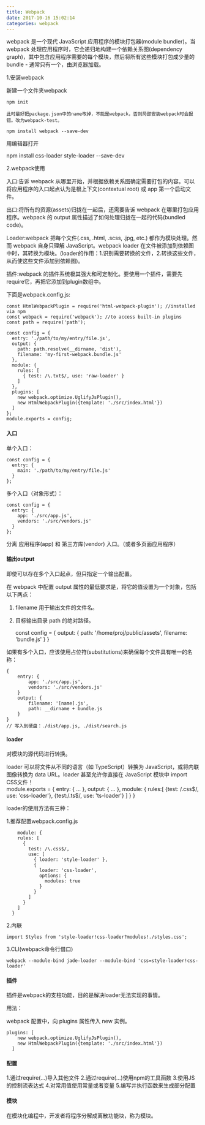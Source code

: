 ```yaml
---
title: Webpack
date: 2017-10-16 15:02:14
categories: webpack
---
```


webpack 是一个现代 JavaScript 应用程序的模块打包器(module bundler)。当 webpack 处理应用程序时，它会递归地构建一个依赖关系图(dependency graph)，其中包含应用程序需要的每个模块，然后将所有这些模块打包成少量的 bundle - 通常只有一个，由浏览器加载。

1.安装webpack 

新建一个文件夹webpack

	npm init

	此时最好把package.json中的name改掉，不能是webpack，否则局部安装webpack时会报错。改为webpack-test。

	npm install webpack --save-dev

用编辑器打开	

npm install css-loader style-loader --save-dev


2.webpack使用

入口:告诉 webpack 从哪里开始，并根据依赖关系图确定需要打包的内容。可以将应用程序的入口起点认为是根上下文(contextual root) 或 app 第一个启动文件。

出口:将所有的资源(assets)归拢在一起后，还需要告诉 webpack 在哪里打包应用程序。webpack 的 output 属性描述了如何处理归拢在一起的代码(bundled code)。

Loader:webpack 把每个文件(.css, .html, .scss, .jpg, etc.) 都作为模块处理。然而 webpack 自身只理解 JavaScript。webpack loader 在文件被添加到依赖图中时，其转换为模块。(loader的作用：1.识别需要转换的文件，2.转换这些文件，从而使这些文件添加到依赖图)。

插件:webpack 的插件系统极其强大和可定制化。要使用一个插件，需要先require它，再把它添加到plugin数组中。

下面是webpack.config.js:

	const HtmlWebpackPlugin = require('html-webpack-plugin'); //installed via npm
	const webpack = require('webpack'); //to access built-in plugins
	const path = require('path');

	const config = {
	  entry: './path/to/my/entry/file.js',
	  output: {
	    path: path.resolve(__dirname, 'dist'),
	    filename: 'my-first-webpack.bundle.js'
	  },
	  module: {
	    rules: [
	      { test: /\.txt$/, use: 'raw-loader' }
	    ]
	  },
	  plugins: [
	    new webpack.optimize.UglifyJsPlugin(),
	    new HtmlWebpackPlugin({template: './src/index.html'})
	  ]
	};
	module.exports = config;


#### 入口

单个入口：

	const config = {
	  entry: {
	    main: './path/to/my/entry/file.js'
	  }
	};

多个入口（对象形式）：

	const config = {
	  entry: {
	    app: './src/app.js',
	    vendors: './src/vendors.js'
	  }
	};

分离 应用程序(app) 和 第三方库(vendor) 入口。（或者多页面应用程序）


#### 输出output

即使可以存在多个入口起点，但只指定一个输出配置。

在 webpack 中配置 output 属性的最低要求是，将它的值设置为一个对象，包括以下两点：

1. filename 用于输出文件的文件名。
2. 目标输出目录 path 的绝对路径。

	const config = {
		output: {
			path: '/home/proj/public/assets',
			filename: 'bundle.js'
		}
	}

如果有多个入口，应该使用占位符(substitutions)来确保每个文件具有唯一的名称：

	{
		entry: {
			app: './src/app.js',
	    	vendors: './src/vendors.js'
		}
		output: {
			filename: '[name].js',
			path: __dirname + bundle.js
		}
	}
	// 写入到硬盘：./dist/app.js, ./dist/search.js


#### loader

对模块的源代码进行转换。

loader 可以将文件从不同的语言（如 TypeScript）转换为 JavaScript，或将内联图像转换为 data URL。loader 甚至允许你直接在 JavaScript 模块中 import CSS文件！	
	module.exports = {
		entry: {
			...
		},
		output: {
			...
		},
		module: {
			rules:[
				{test: /\.css$/, use: 'css-loader'},
				{test:/\.ts$/, use: 'ts-loader'}
			]
		}
	}

loader的使用方法有三种：

1.推荐配置webpack.config.js

		module: {
	    rules: [
	      {
	        test: /\.css$/,
	        use: [
	          { loader: 'style-loader' },
	          {
	            loader: 'css-loader',
	            options: {
	              modules: true
	            }
	          }
	        ]
	      }
	    ]
	  }

2.内联

	import Styles from 'style-loader!css-loader?modules!./styles.css';

3.CLI(webpack命令行借口)

	webpack --module-bind jade-loader --module-bind 'css=style-loader!css-loader'

#### 插件

插件是webpack的支柱功能，目的是解决loader无法实现的事情。

用法：

webpack 配置中，向 plugins 属性传入 new 实例。

	plugins: [
	    new webpack.optimize.UglifyJsPlugin(),
	    new HtmlWebpackPlugin({template: './src/index.html'})
	  ]


#### 配置

1.通过require(...)导入其他文件
2.通过require(...)使用npm的工具函数
3.使用JS的控制流表达式
4.对常用值使用常量或者变量
5.编写并执行函数来生成部分配置


#### 模块

在模块化编程中，开发者将程序分解成离散功能块，称为模块。

